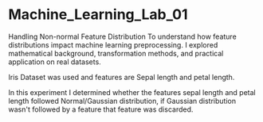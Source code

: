 # Machine_Learning_Lab_01
Handling Non-normal Feature Distribution
To understand how feature distributions impact machine learning preprocessing.
I explored mathematical background, transformation methods, and practical application on real datasets.

Iris Dataset was used and features are Sepal length and petal length.

In this experiment I determined whether the features sepal length and petal length followed Normal/Gaussian distribution, if Gaussian distribution wasn't followed by a feature that feature was discarded.
